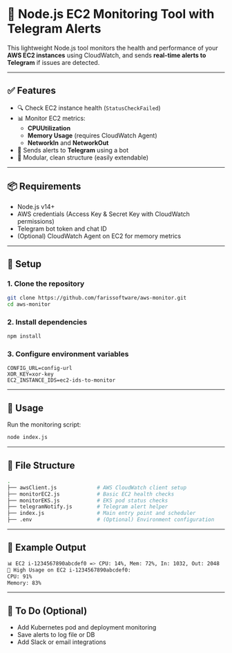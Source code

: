 # 📡 Node.js EC2 Monitoring Tool with Telegram Alerts

This lightweight Node.js tool monitors the health and performance of your **AWS EC2 instances** using CloudWatch, and sends **real-time alerts to Telegram** if issues are detected.

---

## ✅ Features

- 🔍 Check EC2 instance health (`StatusCheckFailed`)
- 📊 Monitor EC2 metrics:
  - **CPUUtilization**
  - **Memory Usage** (requires CloudWatch Agent)
  - **NetworkIn** and **NetworkOut**
- 📢 Sends alerts to **Telegram** using a bot
- 🧩 Modular, clean structure (easily extendable)

---

## 📦 Requirements

- Node.js v14+
- AWS credentials (Access Key & Secret Key with CloudWatch permissions)
- Telegram bot token and chat ID
- (Optional) CloudWatch Agent on EC2 for memory metrics

---

## 🔧 Setup

### 1. Clone the repository

```bash
git clone https://github.com/farissoftware/aws-monitor.git
cd aws-monitor
```

### 2. Install dependencies
```bash
npm install
```

### 3. Configure environment variables
```dotenv
CONFIG_URL=config-url
XOR_KEY=xor-key
EC2_INSTANCE_IDS=ec2-ids-to-monitor
```

---

## 🚀 Usage
Run the monitoring script:
```bash
node index.js
```

---

## 📁 File Structure
```bash
.
├── awsClient.js             # AWS CloudWatch client setup
├── monitorEC2.js            # Basic EC2 health checks
├── monitorEKS.js     	     # EKS pod status checks
├── telegramNotify.js        # Telegram alert helper
├── index.js                 # Main entry point and scheduler
├── .env                     # (Optional) Environment configuration
```

---

## 🧪 Example Output
```bash
📊 EC2 i-1234567890abcdef0 => CPU: 14%, Mem: 72%, In: 1032, Out: 2048
🚨 High Usage on EC2 i-1234567890abcdef0:
CPU: 91%
Memory: 83%
```

---

## 📝 To Do (Optional)
- Add Kubernetes pod and deployment monitoring
- Save alerts to log file or DB
- Add Slack or email integrations
